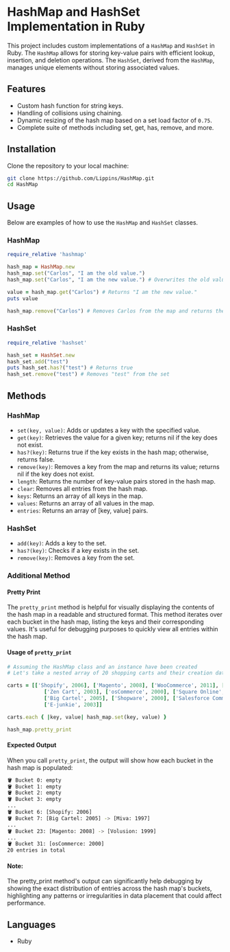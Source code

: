 # HashMap and HashSet Implementation in Ruby

This project includes custom implementations of a `HashMap` and `HashSet` in Ruby. The `HashMap` allows for storing key-value pairs with efficient lookup, insertion, and deletion operations. The `HashSet`, derived from the `HashMap`, manages unique elements without storing associated values.

## Features

- Custom hash function for string keys.
- Handling of collisions using chaining.
- Dynamic resizing of the hash map based on a set load factor of `0.75`.
- Complete suite of methods including set, get, has, remove, and more.

## Installation

Clone the repository to your local machine:

```bash
git clone https://github.com/Lippins/HashMap.git
cd HashMap
```

## Usage

Below are examples of how to use the `HashMap` and `HashSet` classes.

### HashMap

```ruby
require_relative 'hashmap'

hash_map = HashMap.new
hash_map.set("Carlos", "I am the old value.")
hash_map.set("Carlos", "I am the new value.") # Overwrites the old value

value = hash_map.get("Carlos") # Returns "I am the new value."
puts value

hash_map.remove("Carlos") # Removes Carlos from the map and returns the value
```

### HashSet

```ruby
require_relative 'hashset'

hash_set = HashSet.new
hash_set.add("test")
puts hash_set.has?("test") # Returns true
hash_set.remove("test") # Removes "test" from the set
```

## Methods

### HashMap

- `set(key, value)`: Adds or updates a key with the specified value.
- `get(key)`: Retrieves the value for a given key; returns nil if the key does not exist.
- `has?(key)`: Returns true if the key exists in the hash map; otherwise, returns false.
- `remove(key)`: Removes a key from the map and returns its value; returns nil if the key does not exist.
- `length`: Returns the number of key-value pairs stored in the hash map.
- `clear`: Removes all entries from the hash map.
- `keys`: Returns an array of all keys in the map.
- `values`: Returns an array of all values in the map.
- `entries`: Returns an array of [key, value] pairs.

### HashSet

- `add(key)`: Adds a key to the set.
- `has?(key)`: Checks if a key exists in the set.
- `remove(key)`: Removes a key from the set.

### Additional Method

#### Pretty Print

The `pretty_print` method is helpful for visually displaying the contents of the hash map in a readable and structured format. This method iterates over each bucket in the hash map, listing the keys and their corresponding values. It's useful for debugging purposes to quickly view all entries within the hash map.

#### Usage of `pretty_print`

```ruby
# Assuming the HashMap class and an instance have been created
# Let's take a nested array of 20 shopping carts and their creation dates

carts = [['Shopify', 2006], ['Magento', 2008], ['WooCommerce', 2011], ['BigCommerce', 2009], ['PrestaShop', 2007], ['OpenCart', 1998],
            ['Zen Cart', 2003], ['osCommerce', 2000], ['Square Online', 2009], ['Wix Stores', 2006], ['Ecwid', 2009], ['Volusion', 1999], ['3dCart', 1997],
            ['Big Cartel', 2005], ['Shopware', 2000], ['Salesforce Commerce Cloud', 1999], ['X-Cart', 2000], ['Miva', 1997], ['CS-Cart', 2005],
            ['E-junkie', 2003]]

carts.each { |key, value| hash_map.set(key, value) }

hash_map.pretty_print
```

#### Expected Output

When you call `pretty_print`, the output will show how each bucket in the hash map is populated:

```bash
🪣 Bucket 0: empty
🪣 Bucket 1: empty
🪣 Bucket 2: empty
🪣 Bucket 3: empty
...
🪣 Bucket 6: [Shopify: 2006]
🪣 Bucket 7: [Big Cartel: 2005] -> [Miva: 1997]
...
🪣 Bucket 23: [Magento: 2008] -> [Volusion: 1999]
...
🪣 Bucket 31: [osCommerce: 2000]
20 entries in total
```

#### Note:

The pretty_print method's output can significantly help debugging by showing the exact distribution of entries across the hash map's buckets, highlighting any patterns or irregularities in data placement that could affect performance.

## Languages

- Ruby
